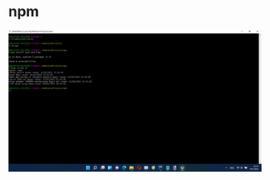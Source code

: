 # npm


![alt tag](https://github.com/Transcendentall/npm/blob/main/npm/screenshot1.jpg "Первый скриншот")​
